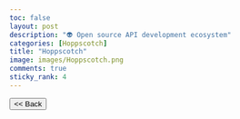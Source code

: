 ```yaml
---
toc: false
layout: post
description: "👽 Open source API development ecosystem"
categories: [Hoppscotch]
title: "Hoppscotch"
image: images/Hoppscotch.png
comments: true
sticky_rank: 4
---
```


<button class="back-button" onclick="window.history.back()"><< Back</button>
